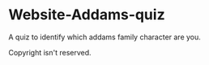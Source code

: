 # Website-Addams-quiz
A quiz to identify which addams family character are you.

Copyright isn't reserved.
